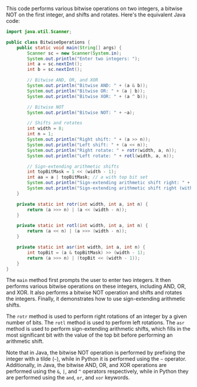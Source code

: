 This code performs various bitwise operations on two integers, a bitwise NOT on the first integer, and shifts and rotates. Here's the equivalent Java code:
```java
import java.util.Scanner;

public class BitwiseOperations {
    public static void main(String[] args) {
        Scanner sc = new Scanner(System.in);
        System.out.println("Enter two integers: ");
        int a = sc.nextInt();
        int b = sc.nextInt();

        // Bitwise AND, OR, and XOR
        System.out.println("Bitwise AND: " + (a & b));
        System.out.println("Bitwise OR: " + (a | b));
        System.out.println("Bitwise XOR: " + (a ^ b));

        // Bitwise NOT
        System.out.println("Bitwise NOT: " + ~a);

        // Shifts and rotates
        int width = 8;
        int n = 1;
        System.out.println("Right shift: " + (a >> n));
        System.out.println("Left shift: " + (a << n));
        System.out.println("Right rotate: " + rotr(width, a, n));
        System.out.println("Left rotate: " + rotl(width, a, n));

        // Sign-extending arithmetic shifts
        int topBitMask = 1 << (width - 1);
        int aa = a | topBitMask; // a with top bit set
        System.out.println("Sign-extending arithmetic shift right: " + asr(width, a, n));
        System.out.println("Sign-extending arithmetic shift right (with top bit set): " + asr(width, aa, n));
    }

    private static int rotr(int width, int a, int n) {
        return (a >>> n) | (a << (width - n));
    }

    private static int rotl(int width, int a, int n) {
        return (a << n) | (a >>> (width - n));
    }

    private static int asr(int width, int a, int n) {
        int topBit = (a & topBitMask) >> (width - 1);
        return (a >>> n) | (topBit << (width - 1));
    }
}
```
The `main` method first prompts the user to enter two integers. It then performs various bitwise operations on these integers, including AND, OR, and XOR. It also performs a bitwise NOT operation and shifts and rotates the integers. Finally, it demonstrates how to use sign-extending arithmetic shifts.

The `rotr` method is used to perform right rotations of an integer by a given number of bits. The `rotl` method is used to perform left rotations. The `asr` method is used to perform sign-extending arithmetic shifts, which fills in the most significant bit with the value of the top bit before performing an arithmetic shift.

Note that in Java, the bitwise NOT operation is performed by prefixing the integer with a tilde (`~`), while in Python it is performed using the `~` operator. Additionally, in Java, the bitwise AND, OR, and XOR operations are performed using the `&`, `|`, and `^` operators respectively, while in Python they are performed using the `and`, `or`, and `xor` keywords.

